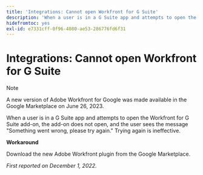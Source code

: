 ```yaml
---
title: 'Integrations: Cannot open Workfront for G Suite'
description: 'When a user is in a G Suite app and attempts to open the Workfront for G Suite add-on, the add-on does not open, and the user sees the message Something went wrong, please try again. Trying again is ineffective. '
hidefromtoc: yes
exl-id: e7331cff-0f96-4080-ae53-286776fd6f31
---
```

# Integrations: Cannot open Workfront for G Suite

<!--Converted to Story-->

>[!NOTE]
>
>A new version of Adobe Workfront for Google was made available in the Google Marketplace on June 26, 2023. 

When a user is in a G Suite app and attempts to open the Workfront for G Suite add-on, the add-on does not open, and the user sees the message "Something went wrong, please try again." Trying again is ineffective. 

**Workaround**

Download the new Adobe Workfront plugin from the Google Marketplace.

_First reported on December 1, 2022._
